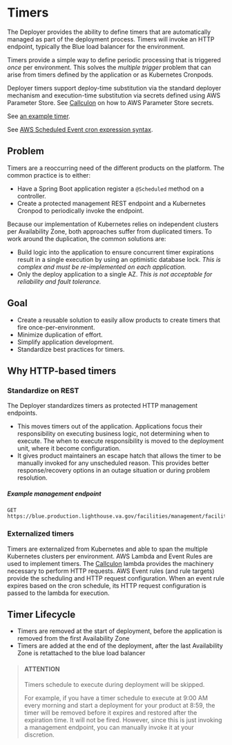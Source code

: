 # Timers

The Deployer provides the ability to define timers that are automatically managed as part of the
deployment process.
Timers will invoke an HTTP endpoint, typically the Blue load balancer for the environment.

Timers provide a simple way to define periodic processing that is triggered _once_ per environment.
This solves the _multiple trigger_ problem that can arise from timers defined by the application
or as Kubernetes Cronpods.

Deployer timers support deploy-time substitution via the standard deployer mechanism and
execution-time substitution via secrets defined using AWS Parameter Store.
See [Callculon](https://github.com/department-of-veterans-affairs/lighthouse-callculon) on how to
AWS Parameter Store secrets.

See [an example timer](deployer-tests/timer-deployer.json).

See [AWS Scheduled Event cron expression syntax](https://docs.aws.amazon.com/AmazonCloudWatch/latest/events/ScheduledEvents.html).


## Problem
Timers are a reoccurring need of the different products on the platform.
The common practice is to either:
- Have a Spring Boot application register a `@Scheduled` method on a controller.
- Create a protected management REST endpoint and a Kubernetes Cronpod to periodically invoke the endpoint.

Because our implementation of Kubernetes relies on independent clusters per Availability Zone, both approaches suffer from duplicated timers.
To work around the duplication, the common solutions are:
- Build logic into the application to ensure concurrent timer expirations result in a single execution by using an optimistic database lock.
  _This is complex and must be re-implemented on each application._
- Only the deploy application to a single AZ.
  _This is not acceptable for reliability and fault tolerance._

## Goal
- Create a reusable solution to easily allow products to create timers that fire once-per-environment.
- Minimize duplication of effort.
- Simplify application development.
- Standardize best practices for timers.


## Why HTTP-based timers

### Standardize on REST
The Deployer standardizes timers as protected HTTP management endpoints.

- This moves timers out of the application. Applications focus their responsibility on executing
  business logic, not determining when to execute. The when to execute responsibility is moved to
  the deployment unit, where it become configuration.
- It gives product maintainers an escape hatch that allows the timer to be manually invoked for
  any unscheduled reason. This provides better response/recovery options in an outage situation
  or during problem resolution.

##### Example management endpoint
```
GET https://blue.production.lighthouse.va.gov/facilities/management/facilities/collect
```

### Externalized timers
Timers are externalized from Kubernetes and able to span the multiple Kubernetes clusters per
environment.
AWS Lambda and Event Rules are used to implement timers.
The [Callculon](https://github.com/department-of-veterans-affairs/lighthouse-callculon) lambda
provides the machinery necessary to perform HTTP requests.
AWS Event rules (and rule targets) provide the scheduling and HTTP request configuration.
When an event rule expires based on the cron schedule, its HTTP request configuration is
passed to the lambda for execution.

## Timer Lifecycle

- Timers are removed at the start of deployment, before the application is removed from the
  first Availability Zone
- Timers are added at the end of the deployment, after the last Availability Zone is retattached
  to the blue load balancer

> #### ATTENTION
> Timers schedule to execute during deployment will be skipped.
>
> For example, if you have a timer schedule to execute at 9:00 AM every morning and start a deployment
> for your product at 8:59, the timer will be removed before it expires and restored after the
> expiration time. It will not be fired. However, since this is just invoking a management endpoint,
> you can manually invoke it at your discretion.
